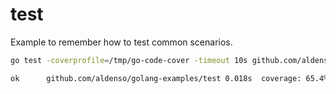 # test

Example to remember how to test common scenarios.

```sh
go test -coverprofile=/tmp/go-code-cover -timeout 10s github.com/aldenso/golang-examples/test
```

```txt
ok  	github.com/aldenso/golang-examples/test	0.018s	coverage: 65.4% of statements
```
